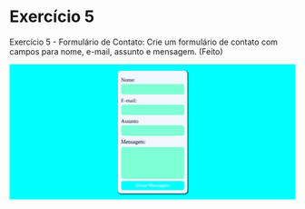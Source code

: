 # Exercício 5

Exercício 5 - Formulário de Contato: Crie um formulário de contato com campos para nome, e-mail, assunto e mensagem.
(Feito)

![formulario](formulario.png)
